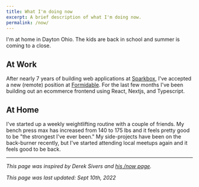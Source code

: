 ```yaml
---
title: What I'm doing now
excerpt: A brief description of what I'm doing now.
permalink: /now/
---
```


I'm at home in Dayton Ohio. The kids are back in school and summer is coming to a close.

## At Work

After nearly 7 years of building web applications at [Sparkbox](https://seesparkbox.com/), I've accepted a new (remote) position at [Formidable](https://formidable.com/). For the last few months I've been building out an ecommerce frontend using React, Nextjs, and Typescript.

## At Home

I've started up a weekly weightlifting routine with a couple of friends. My bench press max has increased from 140 to 175 lbs and it feels pretty good to be "the strongest I've ever been." My side-projects have been on the back-burner recently, but I've started attending local meetups again and it feels good to be back.

---

_This page was inspired by Derek Sivers and [his /now page](https://sivers.org/now)._

_This page was last updated: Sept 10th, 2022_

